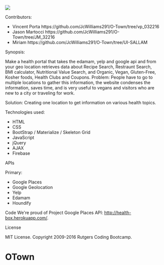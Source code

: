 <img src="http://health-box.herokuapp.com/assets/images/logo.jpg">

Contributors:
<ul>
<li>Vincent Porta https://github.com/JcWilliams291/O-Town/tree/vp_032216</li>
<li>Jason Martocci https://github.com/JcWilliams291/O-Town/tree/JM_32216</li>
<li>Miriam https://github.com/JcWilliams291/O-Town/tree/UI-SALLAM</li>
</ul>

Synopsis:

Make a health portal that takes the edamam, yelp and google api and from your geo location retrieves data about Recipe Search, Restraunt Search, BMI calculator, Nutritional Value Search, and Organic, Vegan, Gluten-Free, Kosher foods, Health Clubs and Coupons. Problem: People have to go to multiple locations to gather this information, the website condenses the information, saves time, and is very useful to vegans and visitors who are new to a city or traveling for work.

Solution: Creating one location to get information on various health topics.

Technologies used:

<ul>
<li>HTML</li>
<li>CSS</li>
<li>BootStrap / Materialize / Skeleton Grid</li>
<li>JavaScript</li>
<li>jQuery</li>
<li>AJAX</li>
<li>Firebase</li>
</ul>


APIs

Primary:

<ul>
<li>Google Places</li>
<li>Google Geolocation</li>
<li>Yelp</li>
<li>Edamam</li>
<li>Houndify</li>
</ul>

Code We're proud of
Project Google Places API: http://health-box.herokuapp.com/.


License

MIT License. Copyright 2009-2016 Rutgers Coding Bootcamp.













# OTown

